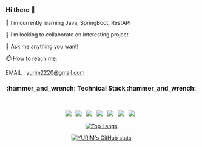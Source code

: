 ### Hi there :wave:

:seedling: I’m currently learning Java, SpringBoot, RestAPI

:dancers: I’m looking to collaborate on interesting project

:speech_balloon: Ask me anything you want!

:mailbox: How to reach me:

EMAIL : yurim2220@gmail.com


<h3 align="center"><b>:hammer_and_wrench: Technical Stack :hammer_and_wrench:</b></h3>
</br>
<p align="center">
<img src="https://img.shields.io/badge/Java-007396?style=flat-square&logo=Java&logoColor=white"/></a> &nbsp
<img src="https://img.shields.io/badge/SpringBoot-FF5C83?style=flat-square&logo=Apache Spark&logoColor=white"/></a> &nbsp
<img src="https://img.shields.io/badge/JPA-FDEE21?style=flat-square&logo=ApacheHive&logoColor=black"/></a> &nbsp
<img src="https://img.shields.io/badge/Python-3776AB?style=flat-square&logo=Python&logoColor=white"/></a> &nbsp
<img src="https://img.shields.io/badge/Tensorflow-017CEE?style=flat-square&logo=Apache Airflow&logoColor=black"/></a> &nbsp
<img src="https://img.shields.io/badge/SQL-4479A1?style=flat-square&logo=MySQL&logoColor=white"/></a> &nbsp
<img src="https://img.shields.io/badge/Docker-2496ED?style=flat-square&logo=Docker&logoColor=white"/></a> &nbsp </p>

<div align=center>
  
[![Top Langs](https://github-readme-stats.vercel.app/api/top-langs/?username=yurim022)](https://github.com/yurim022/github-readme-stats) 
  
[![YURIM's GitHub stats](https://github-readme-stats.vercel.app/api?username=yurim022)](https://github.com/yurim022/github-readme-stats)
</div>
